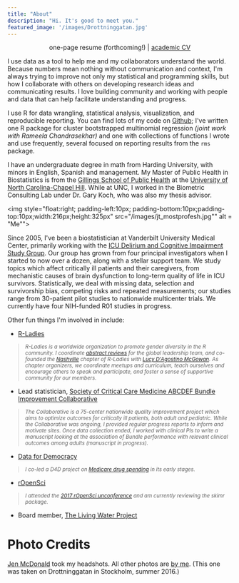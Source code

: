 ```yaml
---
title: "About"
description: "Hi. It's good to meet you."
featured_image: '/images/Drottninggatan.jpg'
---
```


<p style="text-align:center">one-page resume (forthcoming!) | <a href = "cv.pdf">academic CV</a></p>

I use data as a tool to help me and my collaborators understand the world. Because numbers mean nothing without communication and context, I'm always trying to improve not only my statistical and programming skills, but how I collaborate with others on developing research ideas and communicating results. I love building community and working with people and data that can help facilitate understanding and progress.

I use R for data wrangling, statistical analysis, visualization, and reproducible reporting. You can find lots of my code on [Github](http://github.com/jenniferthompson); I've written one R package for cluster bootstrapped multinomial regression *(joint work with Rameela Chandrasekhar)* and one with collections of functions I wrote and use frequently, several focused on reporting results from the `rms` package.

I have an undergraduate degree in math from Harding University, with minors in English, Spanish and management. My Master of Public Health in Biostatistics is from the [Gillings School of Public Health](https://sph.unc.edu/bios/biostatistics/) at the [University of North Carolina-Chapel Hill](https://media.giphy.com/media/3o7abIileRivlGr8Nq/giphy.gif). While at UNC, I worked in the Biometric Consulting Lab under Dr. Gary Koch, who was also my thesis advisor.

<img style="float:right; padding-left:10px; padding-bottom:10px;padding-top:10px;width:216px;height:325px" src="/images/jt_mostprofesh.jpg"" alt = "Me"">

Since 2005, I've been a biostatistician at Vanderbilt University Medical Center, primarily working with the [ICU Delirium and Cognitive Impairment Study Group](http://www.icudelirium.org). Our group has grown from four principal investigators when I started to now over a dozen, along with a stellar support team. We study topics which affect critically ill patients and their caregivers, from mechanistic causes of brain dysfunction to long-term quality of life in ICU survivors. Statistically, we deal with missing data, selection and survivorship bias, competing risks and repeated measurements; our studies range from 30-patient pilot studies to nationwide multicenter trials. We currently have four NIH-funded R01 studies in progress.

Other fun things I'm involved in include:

- [R-Ladies](https://rladies.org)

> <small><i>R-Ladies is a worldwide organization to promote gender diversity in the R community. I coordinate [abstract reviews](https://twitter.com/RLadiesGlobal/status/903516455207088128) for the global leadership team, and co-founded the [Nashville](http://www.meetup.com/rladies-nashville) chapter of R-Ladies with [Lucy D'Agostino McGowan](http://www.lucymcgowan.com). As chapter organizers, we coordinate meetups and curriculum, teach ourselves and encourage others to speak and participate, and foster a sense of supportive community for our members.</i></small>

- Lead statistician, [Society of Critical Care Medicine ABCDEF Bundle Improvement Collaborative](http://www.iculiberation.org/About/collaborative/Pages/default.aspx)

> <small><i>The Collaborative is a 75-center nationwide quality improvement project which aims to optimize outcomes for critically ill patients, both adult and pediatric. While the Collaborative was ongoing, I provided regular progress reports to inform and motivate sites. Once data collection ended, I worked with clinical PIs to write a manuscript looking at the association of Bundle performance with relevant clinical outcomes among adults (manuscript in progress).</i></small>

- [Data for Democracy](http://datafordemocracy.org)

> <small><i>I co-led a D4D project on [Medicare drug spending](https://medium.com/data-for-democracy/civic-data-wrangling-in-r-and-on-data-world-77156beb8c98) in its early stages.</i></small>

- [rOpenSci](https://ropensci.org)

> <small><i>I attended the [2017 rOpenSci unconference](http://unconf17.ropensci.org/) and am currently reviewing the skimr package.</i></small>

- Board member, [The Living Water Project](http://www.livingwaterwells.org)

# Photo Credits

[Jen McDonald](http://www.jenmphotography.com) took my headshots. All other photos are [by me](https://www.flickr.com/photos/jenthompson). (This one was taken on Drottninggatan in Stockholm, summer 2016.)
